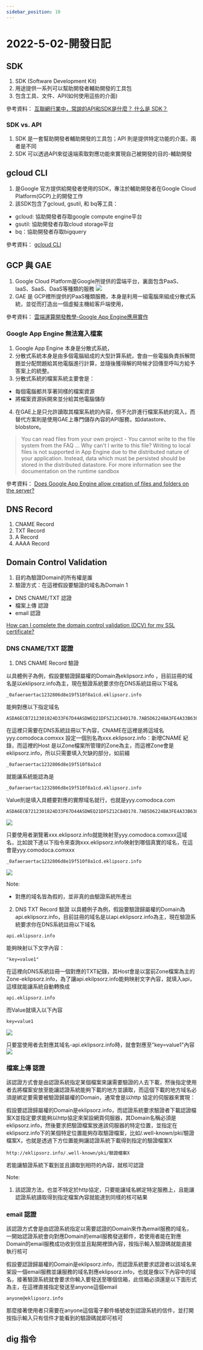 ```yaml
---
sidebar_position: 10
---
```


# 2022-5-02-開發日記

## SDK
1. SDK (Software Development Kit)
2. 用途提供一系列可以幫助開發者輔助開發的工具包
3. 包含工具、文件、API(如何使用這些的介面)

參考資料：
[互聯網行業中，常說的API和SDK是什麼？ ](https://ithelp.ithome.com.tw/articles/10233788)
[什么是 SDK？](https://www.redhat.com/zh/topics/cloud-native-apps/what-is-SDK)

### SDK vs. API
1. SDK 是一套幫助開發者輔助開發的工具包；API 則是提供特定功能的介面，兩者是不同
2. SDK 可以透過API來從遠端索取對應功能來實現自己被開發的目的-輔助開發

## gcloud CLI
1. 是Google 官方提供給開發者使用的SDK，專注於輔助開發者在Google Cloud Platform(GCP)上的開發工作
2. 該SDK包含了gcloud, gsutil, 和 bq等工具：
  - gcloud: 協助開發者存取google compute engine平台
  - gsutil: 協助開發者存取cloud storage平台
  - bq：協助開發者存取bigquery 

參考資料：
[gcloud CLI](https://cloud.google.com/sdk/)

## GCP 與 GAE
1. Google Cloud Platform是Google所提供的雲端平台，裏面包含PaaS、IaaS、SaaS、DaaS等種類的服務
![](https://res.cloudinary.com/dqfxgtyoi/image/upload/v1651576963/blog/GCP/gcp-services_igx1dl.png)
2. GAE 是 GCP裡所提供的PaaS種類服務，本身是利用一組電腦來組成分散式系統，並從而打造出一個虛擬主機給客戶端使用，

參考資料：
[雲端運算開發教學-Google App Engine應用實作](https://sites.google.com/site/dychen1127/cloud-computing?tmpl=%2Fsystem%2Fapp%2Ftemplates%2Fprint%2F&showPrintDialog=1)

### Google App Engine 無法寫入檔案
1. Google App Engine 本身是分散式系統，
2. 分散式系統本身是由多個電腦組成的大型計算系統，會由一些電腦負責拆解問題並分配問題給其他電腦進行計算，並隨後獲得解的時候才回傳至呼叫方給予答案上的統整。
3. 分散式系統的檔案系統主要會是：
  - 每個電腦都共享著同樣的檔案資源
  - 將檔案資源拆開來並分給其他電腦儲存
4. 在GAE上是只允許讀取其檔案系統的內容，但不允許進行檔案系統的寫入，而替代方案則是使用GAE上專門儲存內容的API服務，如datastore、blobstore。
> You can read files from your own project - You cannot write to the file system
> from the FAQ ...
> Why can't I write to this file?
> Writing to local files is not supported in App Engine due to the distributed nature of your application. Instead, data which must be persisted should be stored in the distributed datastore. For more information see the documentation on the runtime sandbox

參考資料：
[Does Google App Engine allow creation of files and folders on the server?](https://stackoverflow.com/questions/2693081/does-google-app-engine-allow-creation-of-files-and-folders-on-the-server)




## DNS Record
1. CNAME Record
2. TXT Record
3. A Record
4. AAAA Record



## Domain Control Validation
1. 目的為驗證Domain的所有權是誰
2. 驗證方式：在這裡假設要驗證的域名為Domain 1
  - DNS CNAME/TXT 認證
  - 檔案上傳 認證
  - email 認證

[How can I complete the domain control validation (DCV) for my SSL certificate?](https://www.namecheap.com/support/knowledgebase/article.aspx/9637/68/how-can-i-complete-the-domain-control-validation-dcv-for-my-ssl-certificate/)

### DNS CNAME/TXT 認證
1. DNS CNAME Record 驗證

以具體例子為例，假設要驗證歸屬權的Domain為eklipsorz.info ，目前註冊的域名是以eklipsorz.info為主，現在驗證系統要求你在DNS系統註冊以下域名
```
_0afaeraertac1232806d8e19f510f8a1cd.eklipsorz.info
```
能夠對應以下指定域名
```
ASDA6ECB7212301824D33F67D44ASDWEQ21DFSZ12C84D178.7AB5D6224BA3FE4A33B6308F7E8D5194.626f9af5ba5a1.comodoca.com.
```

在這裡只需要在DNS系統註冊以下內容，CNAME在這裡是將這域名yyy.comodoca.comxxx 設定一個別名為xxx.eklipsorz.info：新增CNAME 紀錄，而這裡的Host 是以Zone檔案所管理的Zone為主，而這裡Zone會是eklipsorz.info，所以只需要填入欠缺的部分，如前綴
```
_0afaeraertac1232806d8e19f510f8a1cd
```
就能讓系統能認為是
```
_0afaeraertac1232806d8e19f510f8a1cd.eklipsorz.info
```
Value則是填入具體要對應的實際域名就行，也就是yyy.comodoca.com
```
ASDA6ECB7212301824D33F67D44ASDWEQ21DFSZ12C84D178.7AB5D6224BA3FE4A33B6308F7E8D5194.626f9af5ba5a1.comodoca.com
```
![](https://res.cloudinary.com/dqfxgtyoi/image/upload/v1651577803/blog/dns/DCV/dcv-cname-example_s6qcbk.png)

只要使用者瀏覽著xxx.eklipsorz.info就能映射至yyy.comodoca.comxxx這域名，比如說下達以下指令來查詢xxx.eklipsorz.info映射到哪個真實的域名，在這會是yyy.comodoca.comxxx
```
_0afaeraertac1232806d8e19f510f8a1cd.eklipsorz.info
```
![](https://res.cloudinary.com/dqfxgtyoi/image/upload/v1651580153/blog/dns/DCV/dcv-cname-result_fxqp5i.png)

Note: 
  - 對應的域名皆為假的，並非真的由驗證系統所產出

2. DNS TXT Record 驗證
以具體例子為例，假設要驗證歸屬權的Domain為api.eklipsorz.info，目前註冊的域名是以api.eklipsorz.info為主，現在驗證系統要求你在DNS系統註冊以下域名
```
api.eklipsorz.info
```
能夠映射以下文字內容：

```
"key=value1"
```

在這裡向DNS系統註冊一個對應的TXT紀錄，其Host會是以當前Zone檔案為主的Zone-eklipsorz.info，為了讓api.ekilpsorz.info能夠映射文字內容，就填入api，這樣就能讓系統自動轉換成
```
api.eklipsorz.info
```
而Value就填入以下內容
```
key=value1
```
![](https://res.cloudinary.com/dqfxgtyoi/image/upload/v1651580501/blog/dns/DCV/dcv-txt-validation_ovpiag.png)

只要當使用者去對應其域名-api.eklipsorz.info時，就會對應至"key=value1"內容
![](https://res.cloudinary.com/dqfxgtyoi/image/upload/v1651580501/blog/dns/DCV/dcv-txt-validation-result_btiem3.png)


### 檔案上傳 認證
該認證方式會是由認證系統指定某個檔案來讓需要驗證的人去下載，然後指定使用者去將檔案安放至能讓認證系統能夠下載的地方並讀取，而這個下載的地方域名必須是綁定要需要被驗證歸屬權的Domain，通常會是以http 協定的伺服器來實現：

假設要認證歸屬權的Domain是eklipsorz.info，而認證系統要求驗證者下載認證檔案X並指定要求能夠以http協定來架設網頁伺服器，其Domain名稱必須是eklipsorz.info，然後要求把驗證檔案放進該伺服器的特定位置，並指定在eklipsorz.info下的某個特定位置能夠存取驗證檔案，比如/.well-known/pki/驗證檔案X，也就是透過下方位置能夠讓認證系統下載得到指定的驗證檔案X

```
http://eklipsorz.info/.well-known/pki/驗證檔案X
```

若能讓驗證系統下載到並且讀取到相符的內容，就核可認證

Note:
1. 該認證方法，也並不特定於http協定，只要能讓域名綁定特定服務上，且能讓認證系統讀取得到指定檔案內容就能達到同樣的核可結果

### email 認證
該認證方式會是由認證系統指定以需要認證的Domain來作為email服務的域名，一開始認證系統會向對應Domain的email服務發送郵件，若使用者能在對應Domain的email服務成功收到信並且點開裡頭內容，按指示輸入驗證碼就能直接執行核可

假設要認證歸屬權的Domain是eklipsorz.info，而認證系統要求認證者以該域名來架設一個email服務並讓服務的域名對應eklipsorz.info，也就是像以下內容中的域名，接著驗證系統就會要求你輸入要發送至哪個信箱，此信箱必須還是以下面形式為主，在這裡直接指定發送至anyone這個email
```
anyone@eklipsorz.info
```
那麼接著使用者只需要在anyone這個電子郵件帳號收到認證系統的信件，並打開按指示輸入只有信件才能看到的驗證碼就即可核可

## dig 指令